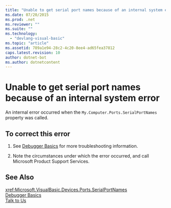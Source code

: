 ```yaml
---
title: "Unable to get serial port names because of an internal system error"
ms.date: 07/20/2015
ms.prod: .net
ms.reviewer: ""
ms.suite: ""
ms.technology: 
  - "devlang-visual-basic"
ms.topic: "article"
ms.assetid: 789a1e94-28c2-4c20-8ee4-ad65fea37812
caps.latest.revision: 10
author: dotnet-bot
ms.author: dotnetcontent
---
```

# Unable to get serial port names because of an internal system error
An internal error occurred when the `My.Computer.Ports.SerialPortNames` property was called.  
  
## To correct this error  
  
1.  See [Debugger Basics](/visualstudio/debugger/debugger-basics) for more troubleshooting information.  
  
2.  Note the circumstances under which the error occurred, and call Microsoft Product Support Services.  
  
## See Also  
 <xref:Microsoft.VisualBasic.Devices.Ports.SerialPortNames>  
 [Debugger Basics](/visualstudio/debugger/debugger-basics)  
 [Talk to Us](/visualstudio/ide/talk-to-us)
